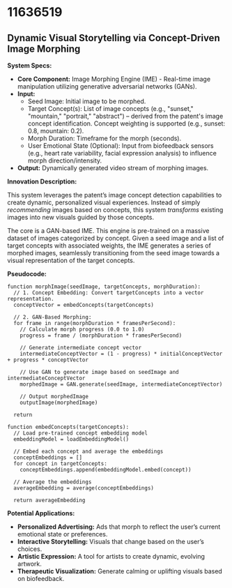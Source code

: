 # 11636519

## Dynamic Visual Storytelling via Concept-Driven Image Morphing

**System Specs:**

*   **Core Component:** Image Morphing Engine (IME) - Real-time image manipulation utilizing generative adversarial networks (GANs).
*   **Input:** 
    *   Seed Image: Initial image to be morphed.
    *   Target Concept(s): List of image concepts (e.g., "sunset," "mountain," "portrait," "abstract") – derived from the patent's image concept identification. Concept weighting is supported (e.g., sunset: 0.8, mountain: 0.2).
    *   Morph Duration: Timeframe for the morph (seconds).
    *   User Emotional State (Optional): Input from biofeedback sensors (e.g., heart rate variability, facial expression analysis) to influence morph direction/intensity.
*   **Output:** Dynamically generated video stream of morphing images.

**Innovation Description:**

This system leverages the patent’s image concept detection capabilities to create dynamic, personalized visual experiences. Instead of simply *recommending* images based on concepts, this system *transforms* existing images into new visuals guided by those concepts. 

The core is a GAN-based IME. This engine is pre-trained on a massive dataset of images categorized by concept. Given a seed image and a list of target concepts with associated weights, the IME generates a series of morphed images, seamlessly transitioning from the seed image towards a visual representation of the target concepts.

**Pseudocode:**

```
function morphImage(seedImage, targetConcepts, morphDuration):
  // 1. Concept Embedding: Convert targetConcepts into a vector representation.
  conceptVector = embedConcepts(targetConcepts)

  // 2. GAN-Based Morphing:
  for frame in range(morphDuration * framesPerSecond):
    // Calculate morph progress (0.0 to 1.0)
    progress = frame / (morphDuration * framesPerSecond)

    // Generate intermediate concept vector
    intermediateConceptVector = (1 - progress) * initialConceptVector + progress * conceptVector

    // Use GAN to generate image based on seedImage and intermediateConceptVector
    morphedImage = GAN.generate(seedImage, intermediateConceptVector)

    // Output morphedImage
    outputImage(morphedImage)

  return

function embedConcepts(targetConcepts):
  // Load pre-trained concept embedding model
  embeddingModel = loadEmbeddingModel()

  // Embed each concept and average the embeddings
  conceptEmbeddings = []
  for concept in targetConcepts:
    conceptEmbeddings.append(embeddingModel.embed(concept))

  // Average the embeddings
  averageEmbedding = average(conceptEmbeddings)

  return averageEmbedding
```

**Potential Applications:**

*   **Personalized Advertising:** Ads that morph to reflect the user’s current emotional state or preferences.
*   **Interactive Storytelling:** Visuals that change based on the user’s choices.
*   **Artistic Expression:** A tool for artists to create dynamic, evolving artwork.
*   **Therapeutic Visualization:** Generate calming or uplifting visuals based on biofeedback.